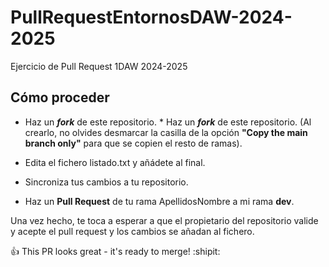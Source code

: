 # PullRequestEntornosDAW-2024-2025
Ejercicio de Pull Request 1DAW 2024-2025
## Cómo proceder
* Haz un **_fork_** de este repositorio. * Haz un **_fork_** de este repositorio. (Al crearlo, no olvides desmarcar la casilla de la opción **"Copy the main branch only"** para que se copien el resto de ramas).

* Edita el fichero listado.txt y añádete al final.

* Sincroniza tus cambios a tu repositorio.

* Haz un **Pull Request** de tu rama ApellidosNombre a mi rama **dev**.

Una vez hecho, te toca a esperar a que el propietario del repositorio valide y acepte el pull request y los cambios se añadan al fichero. 

:+1: This PR looks great - it's ready to merge! :shipit:
